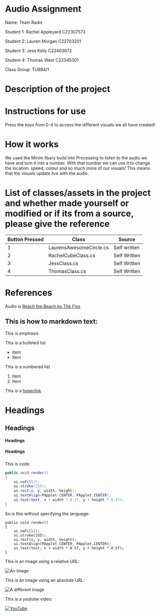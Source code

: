 # Audio Assignment

Name: Team Radix 

Student 1: Rachel Appleyard C22307573

Student 2: Lauren Morgan C22703201

Student 3: Jess Kelly C22463672

Student 4: Thomas West C22345301


Class Group: TU984/1

# Description of the project

# Instructions for use

Press the keys from 0-4 to access the different visuals we all have created!

# How it works

We used the Minim libary build into Processing to listen to the audio we have and turn it into a number. With that number we can use it to change the location, speed, colour and so much more of our visuals! This means that the visuals update live with the audio.

# List of classes/assets in the project and whether made yourself or modified or if its from a source, please give the reference

| Button Pressed | Class | Source |
|----------------|-----------|-----------|
| 1 | LaurensAwesomeCircle.cs | Self written |
| 2 | RachelCubeClass.cs | Self Written |
| 3 | JessClass.cs | Self Written |
| 4 | ThomasClass.cs | Self Written |

# References

Audio is [Reach the Beach by The Fixx](https://www.youtube.com/watch?v=56oSUi_ivjM)

## This is how to markdown text:

This is *emphasis*

This is a bulleted list

- Item
- Item

This is a numbered list

1. Item
1. Item

This is a [hyperlink](http://bryanduggan.org)

# Headings
## Headings
#### Headings
##### Headings

This is code:

```Java
public void render()
{
	ui.noFill();
	ui.stroke(255);
	ui.rect(x, y, width, height);
	ui.textAlign(PApplet.CENTER, PApplet.CENTER);
	ui.text(text, x + width * 0.5f, y + height * 0.5f);
}
```

So is this without specifying the language:

```
public void render()
{
	ui.noFill();
	ui.stroke(255);
	ui.rect(x, y, width, height);
	ui.textAlign(PApplet.CENTER, PApplet.CENTER);
	ui.text(text, x + width * 0.5f, y + height * 0.5f);
}
```

This is an image using a relative URL:

![An image](images/p8.png)

This is an image using an absolute URL:

![A different image](https://bryanduggandotorg.files.wordpress.com/2019/02/infinite-forms-00045.png?w=595&h=&zoom=2)

This is a youtube video:

[![YouTube](http://img.youtube.com/vi/J2kHSSFA4NU/0.jpg)](https://www.youtube.com/watch?v=J2kHSSFA4NU)

